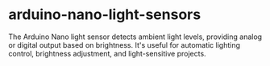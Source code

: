 # arduino-nano-light-sensors
The Arduino Nano light sensor detects ambient light levels, providing analog or digital output based on brightness. It's useful for automatic lighting control, brightness adjustment, and light-sensitive projects.
